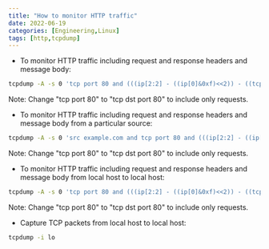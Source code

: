 ```yaml
---
title: "How to monitor HTTP traffic"
date: 2022-06-19
categories: [Engineering,Linux]
tags: [http,tcpdump]
---
```


* To monitor HTTP traffic including request and response headers and message body:
```sh
tcpdump -A -s 0 'tcp port 80 and (((ip[2:2] - ((ip[0]&0xf)<<2)) - ((tcp[12]&0xf0)>>2)) != 0)'
```
Note: Change "tcp port 80" to "tcp dst port 80" to include only requests.

* To monitor HTTP traffic including request and response headers and message body from a particular source:
```sh
tcpdump -A -s 0 'src example.com and tcp port 80 and (((ip[2:2] - ((ip[0]&0xf)<<2)) - ((tcp[12]&0xf0)>>2)) != 0)'
```
Note: Change "tcp port 80" to "tcp dst port 80" to include only requests.

* To monitor HTTP traffic including request and response headers and message body from local host to local host:
```sh
tcpdump -A -s 0 'tcp port 80 and (((ip[2:2] - ((ip[0]&0xf)<<2)) - ((tcp[12]&0xf0)>>2)) != 0)' -i lo
```
Note: Change "tcp port 80" to "tcp dst port 80" to include only requests.

* Capture TCP packets from local host to local host:
```sh
tcpdump -i lo
```